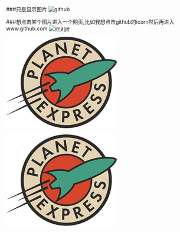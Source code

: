 
###只是显示图片
![github](http://github.com/unicorn.png "github")

###想点击某个图片进入一个网页,比如我想点击github的icorn然后再进入www.github.com
[![image]](http://www.github.com/)

[image]: http://github.com/github.png "github"



<img src=".\res.bundle\pe_.PNG">


![bundle_img](./res.bundle/pe_.PNG)
